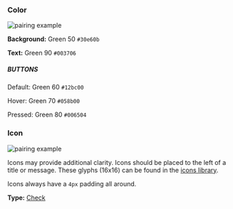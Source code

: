 ### Color

![pairing example](../images/message-bars/c-succ.svg)

**Background:** Green 50 `#30e60b`

**Text:** Green 90 `#003706`

##### BUTTONS

Default: Green 60 `#12bc00`

Hover: Green 70 `#058b00`

Pressed: Green 80 `#006504`

### Icon

![pairing example](../images/message-bars/i-suc.svg)

Icons may provide additional clarity. Icons should be placed to the left of a title or message. These glyphs (16x16) can be found in the [icons library](http://design.firefox.com/icons/).

Icons always have a `4px` padding all around.

**Type:** [Check](http://design.firefox.com/icons/viewer/#check)
